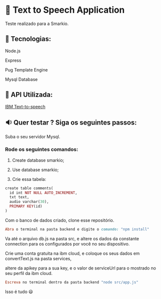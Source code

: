 # :speech_balloon: Text to Speech Application 
Teste realizado para a Smarkio.

## :wrench: Tecnologias:
Node.js

Express

Pug Template Engine

Mysql Database

## :calling: API Utilizada: 
[IBM Text-to-speech](https://www.ibm.com/br-pt/cloud/watson-text-to-speech)

## :sound: Quer testar ? Siga os seguintes passos:
Suba o seu servidor Mysql.

### Rode os seguintes comandos:
1) Create database smarkio;

2) Use database smarkio;

3) Crie essa tabela:

```ruby
create table comments(
  id int NOT NULL AUTO_INCREMENT,
  txt text,
  audio varchar(30),
  PRIMARY KEY(id)  
)
```

Com o banco de dados criado, clone esse repositório.

```ruby
Abra o terminal na pasta backend e digite o comando: "npm install"
```

Va até o arquivo db.js na pasta src, e altere os dados da constante connection para os configurados por você no seu dispositivo.

Crie uma conta gratuita na ibm cloud, e coloque os seus dados em convertText.js na pasta services, 

altere da apikey para a sua key, e o valor de serviceUrl para o mostrado no seu perfil da ibm cloud.
```ruby
Escreva no terminal dentro da pasta backend "node src/app.js"
```

Isso é tudo :smiley:




